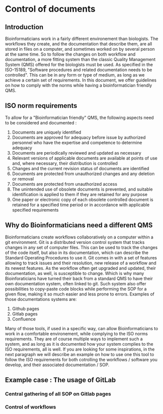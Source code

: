 # Control of documents

## Introduction 

Bioinformaticians work in a fairly different environement than biologists. The workflows they create, and the documentation that describe them, are all stored in files on a computer, and sometimes worked on by several person at the same time. So to follow the changes on both workflow and documentation, a more fitting system than the classic Quality Management System (QMS) offered for the biologists must be used. As specified in the ISO-15189, "Software procedures and related documentation needs to be controlled". This can be in any form or type of medium, as long as we achieve a certain set of requirements. In this document, we offer guidelines on how to comply with the norms while having a bioinformatician friendly QMS.

## ISO norm requirements

To allow for a "Bioinformatician friendly" QMS, the following aspects need to be considered and documented :

1. Documents are uniquely identified
2. Documents are approved for adequacy before issue by authorized personnel who have the expertise and competence to determine adequacy
3. Documents are periodically reviewed and updated as necessary
4. Relevant versions of applicable documents are available at points of use and, where necessary, their distribution is controlled
5. Changes and the current revision status of documents are identified
6. Documents are protected from unauthorized changes and any deletion or removal
7. Documents are protected from unauthorized access
8. The unintended use of obsolete documents is prevented, and suitable identification is applied to them if they are retained for any purpose
9. One paper or electronic copy of each obsolete controlled document is retained for a specified time period or in accordance with applicable specified requirements

## Why do Bioinformaticians need a different QMS

Bioinformaticians create workflows collaboratively on a computer within a git environment. Git is a distributed version control system that tracks changes in any set of computer files. This can be used to track the changes of the code itself, but also in its documentation, which can describe the Standard Operating Procedures to use it. Git comes in with a set of features allowing to track issues and their resolution, new release of a workflow and its newest features. As the workflow often get upgraded and updated, their documentation, as well, is susceptible to change. Which is why many Bioinforaticians have turned their back from a standard QMS to have their own documentation system, often linked to git. Such system also offer possibilities to copy-paste code blocks while performing the SOP for a given flow, making it so much easier and less prone to errors. Examples of those documentations systems are:

1. Github pages
2. Gitlab pages
3. Confluence

Many of those tools, if used in a specific way, can allow Bioinformaticians to work in a comfortable environement, while complying to the ISO norms requirements. They are of course multiple ways to implement such a system, and as long as it is documented how your system complies to the ISO requirements, all is well. If you are looking for some inspirations, in the next paragraph we will describe an example on how to use one this tool to follow the ISO requirements for both cotrolling the workflows / software you develop, and their associated documentation / SOP.

## Example case : The usage of GitLab

### Central gathering of all SOP on Gitlab pages



### Control of workflows


